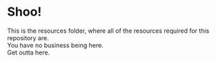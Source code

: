 # Shoo! #
This is the resources folder, where all of the resources required for this repository are.\
You have no business being here.\
Get outta here.